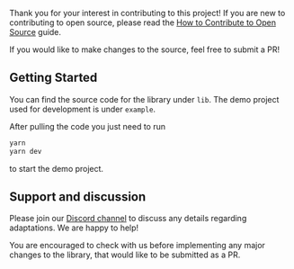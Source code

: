 Thank you for your interest in contributing to this project! If you are new to contributing to open source, please read
the [How to Contribute to Open Source](https://opensource.guide/how-to-contribute/) guide.

If you would like to make changes to the source, feel free to submit a PR!

## Getting Started

You can find the source code for the library under `lib`.
The demo project used for development is under `example`.

After pulling the code you just need to run

```bash
yarn
yarn dev
``` 

to start the demo project.

## Support and discussion

Please join our [Discord channel](https://discord.gg/fxy7xsQm3m) to discuss any details regarding adaptations. We are
happy to help!

You are encouraged to check with us before implementing any major changes to the library, that would like
to be submitted as a PR.


